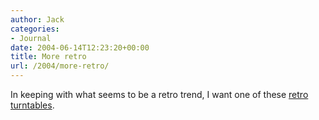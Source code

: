 ```yaml
---
author: Jack
categories:
- Journal
date: 2004-06-14T12:23:20+00:00
title: More retro
url: /2004/more-retro/
---
```


In keeping with what seems to be a retro trend, I want one of these [retro turntables][1].

 [1]: http://snipurl.com/72sl